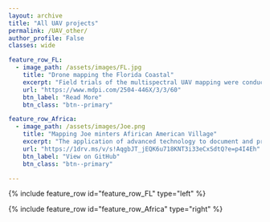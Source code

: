 ```yaml
---
layout: archive
title: "All UAV projects"
permalink: /UAV_other/
author_profile: False
classes: wide

feature_row_FL:
  - image_path: /assets/images/FL.jpg
    title: "Drone mapping the Florida Coastal"
    excerpt: "Field trials of the multispectral UAV mapping were conducted over the Indian River Lagoon along the central Atlantic coast of Florida with Ground Control Points (GCPs), allowing for comparison to geo-referenced satellite and aerial imagery. Multi-spectral satellite imagery (Sentinel-2) was also obtained for the same region to map land cover. NDVI and object-oriented classification methods were employed to compare the mapping capabilities of UAVs and satellites."
    url: "https://www.mdpi.com/2504-446X/3/3/60"
    btn_label: "Read More"
    btn_class: "btn--primary"

feature_row_Africa:
  - image_path: /assets/images/Joe.png
    title: "Mapping Joe minters Afirican American Village"
    excerpt: "The application of advanced technology to document and preserve an art installation will be demonstrated through the mapping and digital documentation of artist Joe Minter work. Minter, a found-object artist in Birmingham, has constructed a collection entitled African Village in America around his home in Birmingham, Alabama, which narrates his life story and cultural movement. Previously, visitors were required to view the monumental environment in person, but the digital rendering will make it accessible to a wider audience"
    url: "https://1drv.ms/v/s!AqgbJT_jEQK6u718KNT3i33eCxSdtQ?e=p4I4Eh"
    btn_label: "View on GitHub"
    btn_class: "btn--primary"

---
```


{% include feature_row id="feature_row_FL" type="left" %}

{% include feature_row id="feature_row_Africa" type="right" %}





